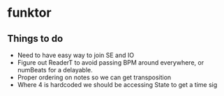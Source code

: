 # funktor

## Things to do
- Need to have easy way to join SE and IO
- Figure out ReaderT to avoid passing BPM around everywhere, or numBeats for a delayable.
- Proper ordering on notes so we can get transposition
- Where 4 is hardcoded we should be accessing State to get a time sig

